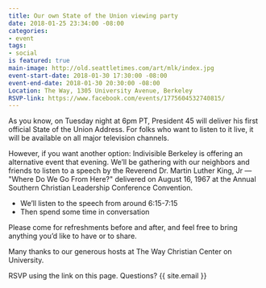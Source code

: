 ```yaml
---
title: Our own State of the Union viewing party
date: 2018-01-25 23:34:00 -08:00
categories:
- event
tags:
- social
is featured: true
main-image: http://old.seattletimes.com/art/mlk/index.jpg
event-start-date: 2018-01-30 17:30:00 -08:00
event-end-date: 2018-01-30 20:30:00 -08:00
Location: The Way, 1305 University Avenue, Berkeley
RSVP-link: https://www.facebook.com/events/1775604532740815/
---
```


As you know, on Tuesday night at 6pm PT, President 45 will deliver his first official State of the Union Address. For folks who want to listen to it live, it will be available on all major television channels.

However, if you want another option: Indivisible Berkeley is offering an alternative event that evening. We’ll be gathering with our neighbors and friends to listen to a speech by the Reverend Dr. Martin Luther King, Jr — "Where Do We Go From Here?" delivered on August 16, 1967 at the Annual Southern Christian Leadership Conference Convention.

- We’ll listen to the speech from around 6:15-7:15
- Then spend some time in conversation

Please come for refreshments before and after, and feel free to bring anything you’d like to have or to share.

Many thanks to our generous hosts at The Way Christian Center on University.

RSVP using the link on this page. Questions? {{ site.email }}
